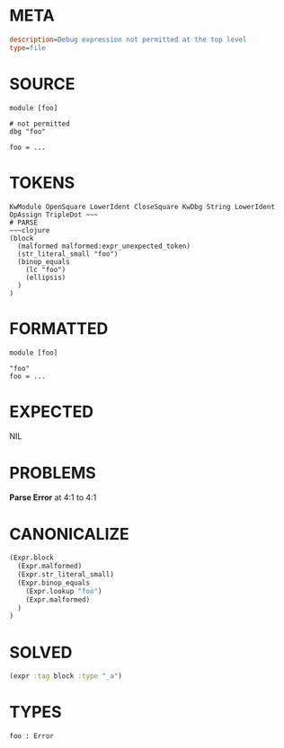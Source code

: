 # META
~~~ini
description=Debug expression not permitted at the top level
type=file
~~~
# SOURCE
~~~roc
module [foo]

# not permitted
dbg "foo"

foo = ...
~~~
# TOKENS
~~~text
KwModule OpenSquare LowerIdent CloseSquare KwDbg String LowerIdent OpAssign TripleDot ~~~
# PARSE
~~~clojure
(block
  (malformed malformed:expr_unexpected_token)
  (str_literal_small "foo")
  (binop_equals
    (lc "foo")
    (ellipsis)
  )
)
~~~
# FORMATTED
~~~roc
module [foo]

"foo"
foo = ...
~~~
# EXPECTED
NIL
# PROBLEMS
**Parse Error**
at 4:1 to 4:1

# CANONICALIZE
~~~clojure
(Expr.block
  (Expr.malformed)
  (Expr.str_literal_small)
  (Expr.binop_equals
    (Expr.lookup "foo")
    (Expr.malformed)
  )
)
~~~
# SOLVED
~~~clojure
(expr :tag block :type "_a")
~~~
# TYPES
~~~roc
foo : Error
~~~
